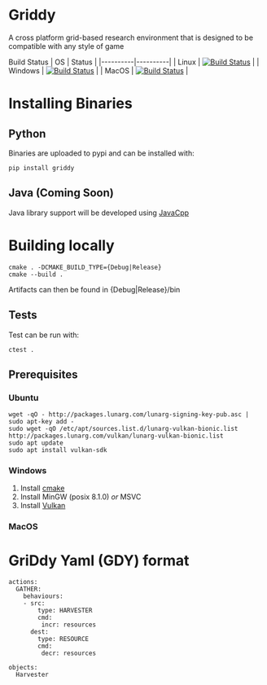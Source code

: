 # Griddy

A cross platform grid-based research environment that is designed to be compatible with any style of game

Build Status
| OS       |  Status  |
|----------|----------|
| Linux    | [![Build Status](https://dev.azure.com/chrisbam4d/Griddy/_apis/build/status/Bam4d.Griddy?branchName=develop&jobName=Linux)](https://dev.azure.com/chrisbam4d/Griddy/_build/latest?definitionId=1&branchName=develop)  |
| Windows  | [![Build Status](https://dev.azure.com/chrisbam4d/Griddy/_apis/build/status/Bam4d.Griddy?branchName=develop&jobName=Windows)](https://dev.azure.com/chrisbam4d/Griddy/_build/latest?definitionId=1&branchName=develop)  |
| MacOS    | [![Build Status](https://dev.azure.com/chrisbam4d/Griddy/_apis/build/status/Bam4d.Griddy?branchName=develop&jobName=MacOS)](https://dev.azure.com/chrisbam4d/Griddy/_build/latest?definitionId=1&branchName=develop)  |


# Installing Binaries

## Python
Binaries are uploaded to pypi and can be installed with:

```
pip install griddy
```

## Java (Coming Soon) 

Java library support will be developed using [JavaCpp](https://github.com/bytedeco/javacpp) 


# Building locally

```
cmake . -DCMAKE_BUILD_TYPE={Debug|Release}
cmake --build .
```

Artifacts can then be found in {Debug|Release}/bin

## Tests

Test can be run with:
```
ctest .
```

## Prerequisites

### Ubuntu
```
wget -qO - http://packages.lunarg.com/lunarg-signing-key-pub.asc | sudo apt-key add -
sudo wget -qO /etc/apt/sources.list.d/lunarg-vulkan-bionic.list http://packages.lunarg.com/vulkan/lunarg-vulkan-bionic.list
sudo apt update
sudo apt install vulkan-sdk
```

### Windows

1. Install [cmake](https://cmake.org/download/)
2. Install MinGW (posix 8.1.0) *or* MSVC
3. Install [Vulkan](https://vulkan.lunarg.com/sdk/home) 

### MacOS



# GriDdy Yaml (GDY) format

```
actions:
  GATHER:
    behaviours:
    - src:
        type: HARVESTER
        cmd: 
         incr: resources
      dest:
        type: RESOURCE
        cmd: 
         decr: resources

objects:
  Harvester
```
